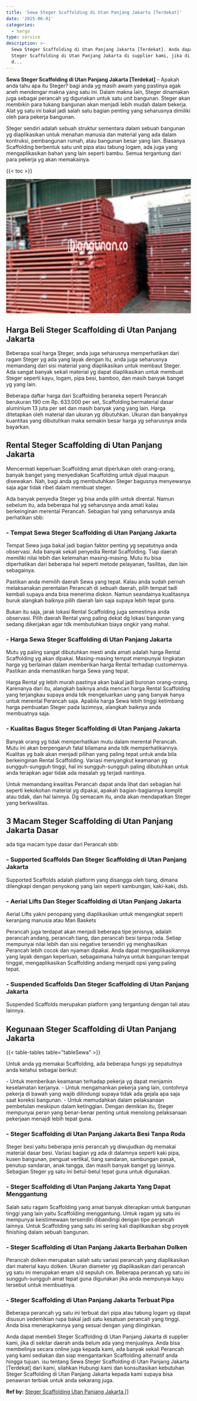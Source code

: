 ```yaml
---
title: 'Sewa Steger Scaffolding di Utan Panjang Jakarta [Terdekat]'
date: '2025-06-01'
categories:
  - harga
type: service
description: >-
  Sewa Steger Scaffolding di Utan Panjang Jakarta [Terdekat]. Anda dapat membeli
  Steger Scaffolding di Utan Panjang Jakarta di supplier kami, jika di sekitar
  d...
---
```


**Sewa Steger Scaffolding di Utan Panjang Jakarta \[Terdekat\]** – Apakah anda tahu apa itu Steger? bagi anda yg masih awam yang pastinya agak aneh mendengar makna yang satu ini. Dalam makna lain, Steger dinamakan juga sebagai perancah yg digunakan untuk satu unit bangunan. Steger akan membikin para tukang bangunan akan menjadi lebih mudah dalam bekerja. Alat yg satu ini bakal jadi salah satu bagian penting yang seharusnya dimiliki oleh para pekerja bangunan.

Steger sendiri adalah sebuah struktur sementara dalam sebuah bangunan yg diaplikasikan untuk menahan manusia dan material yang ada dalam kontruksi, pembangunan rumah, atau bangunan besar yang lain. Biasanya Scaffolding berbentuk satu unit pipa atau tabung logam, ada juga yang mengaplikasikan bahan yang lain seperti bambu. Semua tergantung dari para pekerja yg akan memakainya.

{{< toc >}}

![Sewa Steger Scaffolding di Utan Panjang Jakarta [Terdekat]](/images/sewa-scaffolding-steger-02.png)

## Harga Beli Steger Scaffolding di Utan Panjang Jakarta

Beberapa soal harga Steger, anda juga seharusnya memperhatikan dari ragam Steger yg ada yang layak dengan itu, anda juga seharusnya memandang dari sisi material yang diaplikasikan untuk membaut Steger. Ada sangat banyak sekali material yg dapat diaplikasikan untuk membuat Steger seperti kayu, logam, pipa besi, bamboo, dan masih banyak banget yg yang lain.

Beberapa daftar harga dari Scaffolding beraneka seperti Perancah berukuran 190 cm Rp. 633.000 per set, Scaffolding bermaterial dasar aluminium 13 juta per set dan masih banyak yang yang lain. Harga ditetapkan oleh material dan ukuran yg dibutuhkan. Ukuran dan banyaknya kuantitas yang dibutuhkan maka semakin besar harga yg seharusnya anda bayarkan.

## Rental Steger Scaffolding di Utan Panjang Jakarta

Mencermati keperluan Scaffolding amat diperlukan oleh orang-orang, banyak banget yang menyediakan Scaffolding untuk dijual maupun disewakan. Nah, bagi anda yg membutuhkan Steger bagusnya menyewanya saja agar tidak ribet dalam membuat steger.

Ada banyak penyedia Steger yg bisa anda pilih untuk dirental. Namun sebelum itu, ada beberapa hal yg seharusnya anda amati kalau berkeinginan merental Perancah. Sebagian hal yang seharusnya anda perhatikan sbb:

### \- Tempat Sewa Steger Scaffolding di Utan Panjang Jakarta

Tempat Sewa juga bakal jadi bagian faktor penting yg sepatutnya anda observasi. Ada banyak sekali penyedia Rental Scaffolding. Tiap daerah memiliki nilai lebih dan kelemahan masing-masing. Mutu itu bisa diperhatikan dari beberapa hal seperti metode pelayanan, fasilitas, dan lain sebagainya.

Pastikan anda memilih daerah Sewa yang tepat. Kalau anda sudah pernah melaksanakan perentalan Perancah di sebuah daerah, pilih tempat tadi kembali supaya anda bisa menerima diskon. Namun seandainya kualitasnya buruk alangkah baiknya pilih daerah lain saja supaya lebih tepat guna.

Bukan itu saja, jarak lokasi Rental Scaffolding juga semestinya anda observasi. Pilih daerah Rental yang paling dekat dg lokasi bangunan yang sedang dikerjakan agar tdk membutuhkan biaya ongkir yang mahal.

### \- Harga Sewa Steger Scaffolding di Utan Panjang Jakarta

Mutu yg paling sangat dibutuhkan mesti anda amati adalah harga Rental Scaffolding yg akan dipakai. Masing-masing tempat mempunyai tingkatan harga yg berlainan dalam memberikan harga Rental terhadap customernya. Pastikan anda memastikan harga Sewa yang tepat.

Harga Rental yg lebih murah pastinya akan bakal jadi buronan orang-orang. Karenanya dari itu, alangkah baiknya anda mencari harga Rental Scaffolding yang terjangkau supaya anda tdk mengeluarkan uang yang banyak hanya untuk merental Perancah saja. Apabila harga Sewa lebih tinggi ketimbang harga pembuatan Steger pada lazimnya, alangkah baiknya anda membuatnya saja.

### \- Kualitas Bagus Steger Scaffolding di Utan Panjang Jakarta

Banyak orang yg tidak memperhatikan mutu dalam merental Perancah. Mutu ini akan berpengaruh fatal bilamana anda tdk memperhatikannya. Kualitas yg baik akan menjadi pilihan yang paling tepat untuk anda bila berkeinginan Rental Scaffolding. Variasi menyangkut keamanan yg sungguh-sungguh tinggi, hal ini sungguh-sungguh paling dibutuhkan untuk anda terapkan agar tidak ada masalah yg terjadi nantinya.

Untuk memandang kwalitas Perancah dapat anda lihat dari sebagian hal seperti kekokohan material yg dipakai, apakah bagian-bagiannya komplit atau tidak, dan hal lainnya. Dg semacam itu, anda akan mendapatkan Steger yang berkwalitas.

## 3 Macam Steger Scaffolding di Utan Panjang Jakarta Dasar

ada tiga macam type dasar dari Perancah sbb:

### \- Supported Scaffolds Dan Steger Scaffolding di Utan Panjang Jakarta

Supported Scaffolds adalah platform yang disangga oleh tiang, dimana dilengkapi dengan penyokong yang lain seperti sambungan, kaki-kaki, dsb.

### \- Aerial Lifts Dan Steger Scaffolding di Utan Panjang Jakarta

Aerial Lifts yakni penopang yang diaplikasikan untuk mengangkat seperti keranjang manusia atau Man Baskets

Perancah juga terdapat akan menjadi beberapa tipe jenisnya, adalah perancah andang, perancah tiang, dan perancah besi tanpa roda. Setiap mempunyai nilai lebih dan sisi negative tersendiri yg menghasilkan Perancah lebih cocok dan nyaman dipakai. Anda dapat mengaplikasikannya yang layak dengan keperluan, sebagaimana halnya untuk bangunan tempat tinggal, mengaplikasikan Scaffolding andang menjadi opsi yang paling tepat.

### \- Suspended Scaffolds Dan Steger Scaffolding di Utan Panjang Jakarta

Suspended Scaffolds merupakan platform yang tergantung dengan tali atau lainnya.

## Kegunaan Steger Scaffolding di Utan Panjang Jakarta

{{< table-tables table="tableSewa" >}}

Untuk anda yg memakai Scaffolding, ada beberapa fungsi yg sepatutnya anda ketahui sebagai berikut:

\- Untuk memberikan keamanan terhadap pekerja yg dapat menjamin keselamatan kerjanya. - Untuk mengamankan pekerja yang lain, contohnya pekerja di bawah yang wajib dilindungi supaya tidak ada gejala apa saja saat koreksi bangunan. - Untuk memudahkan dalam pelaksanaan pembetulan meskipun dalam ketinggian. Dengan demikian itu, Steger mempunyai peran yang benar-benar penting untuk menolong pelaksanaan pekerjaan menajdi lebih tepat guna.

### \- Steger Scaffolding di Utan Panjang Jakarta Besi Tanpa Roda

Steger besi yaitu beberapa jenis perancah yg diwujudkan dg memakai material dasar besi. Variasi bagian yg ada di dalamnya seperti kaki pipa, kusen bangunan, penguat vertikal, tiang sandaran, sambungan pasak, penutup sandaran, anak tangga, dan masih banyak banget yg lainnya. Sebagian Steger yg satu ini betul-betul tepat guna untuk digunakan.

### \- Steger Scaffolding di Utan Panjang Jakarta Yang Dapat Menggantung

Salah satu ragam Scaffolding yang amat banyak diterapkan untuk bangunan tinggi yang lain yaitu Scaffolding menggantung. Untuk ragam yg satu ini mempunyai keistimewaan tersendiri dibandingi dengan tipe perancah lainnya. Untuk Scaffolding yang satu ini sering kali diaplikasikan sbg proyek finishing dalam sebuah bangunan.

### \- Steger Scaffolding di Utan Panjang Jakarta Berbahan Dolken

Perancah dolken merupakan salah satu variasi perancah yang diaplikasikan dari material kayu dolken. Ukuran diameter yg diaplikasikan dari perancah yg satu ini merupakan enam s/d sepuluh cm. Beberapa perancah yg satu ini sungguh-sungguh amat tepat guna digunakan jika anda mempunyai kayu tersebut untuk membuatnya.

### \- Steger Scaffolding di Utan Panjang Jakarta Terbuat Pipa

Beberapa perancah yg satu ini terbuat dari pipa atau tabung logam yg dapat disusun sedemikian rupa bakal jadi satu kesatuan perancah yang tinggi. Anda bisa menerapkannya yang sesuai dengan yang diinginkan.

Anda dapat membeli Steger Scaffolding di Utan Panjang Jakarta di supplier kami, jika di sekitar daerah anda belum ada yang menjualnya. Anda bisa membelinya secara online juga kepada kami, ada banyak sekali Perancah yang kami sediakan dan siap mengantarkan Scaffolding alternatif anda hingga tujuan. isu tentang Sewa Steger Scaffolding di Utan Panjang Jakarta \[Terdekat\] dari kami, silahkan Hubungi kami dan konsultasikan kebutuhan Steger Scaffolding di Utan Panjang Jakarta kepada kami supaya bisa penawran terbiak untuk anda sekarang juga.

**Ref by:** [Steger Scaffolding Utan Panjang Jakarta []](https://id.wikipedia.org/wiki/Steger)
